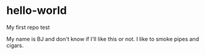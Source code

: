 # hello-world
My first repo test

My name is BJ and don't know if I'll like this or not.
I like to smoke pipes and cigars.
